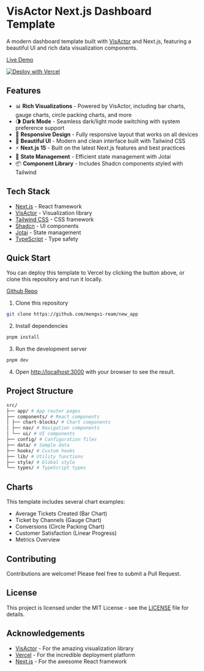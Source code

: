 # VisActor Next.js Dashboard Template

A modern dashboard template built with [VisActor](https://visactor.io/) and Next.js, featuring a beautiful UI and rich data visualization components.

[Live Demo](https://new_app.vercel.app/)

[![Deploy with Vercel](https://vercel.com/button)](https://vercel.com/new/clone?demo-description=A%20modern%20dashboard%20with%20VisActor%20charts%2C%20dark%20mode%2C%20and%20data%20visualization%20for%20seamless%20analytics.&demo-image=%2F%2Fimages.ctfassets.net%2Fe5382hct74si%2F646TLqKGSTOnp1CD1IUqoM%2Fa119adac1f5a844f9d42f807ddc075f5%2Fthumbnail.png&demo-title=VisActor%20Next.js%20Template&demo-url=https%3A%2F%2Fnew_app.vercel.app%2F&from=templates&project-name=VisActor%20Next.js%20Template&repository-name=visactor-nextjs-template&repository-url=https%3A%2F%2Fgithub.com%2Fmengxi-ream%2Fnew_app&skippable-integrations=1)

## Features

- 📊 **Rich Visualizations** - Powered by VisActor, including bar charts, gauge charts, circle packing charts, and more
- 🌗 **Dark Mode** - Seamless dark/light mode switching with system preference support
- 📱 **Responsive Design** - Fully responsive layout that works on all devices
- 🎨 **Beautiful UI** - Modern and clean interface built with Tailwind CSS
- ⚡️ **Next.js 15** - Built on the latest Next.js features and best practices
- 🔄 **State Management** - Efficient state management with Jotai
- 📦 **Component Library** - Includes Shadcn components styled with Tailwind

## Tech Stack

- [Next.js](https://nextjs.org/) - React framework
- [VisActor](https://visactor.io/) - Visualization library
- [Tailwind CSS](https://tailwindcss.com/) - CSS framework
- [Shadcn](https://ui.shadcn.com/) - UI components
- [Jotai](https://jotai.org/) - State management
- [TypeScript](https://www.typescriptlang.org/) - Type safety

## Quick Start

You can deploy this template to Vercel by clicking the button above, or clone this repository and run it locally.

[Github Repo](https://github.com/mengxi-ream/new_app)

1. Clone this repository

```bash
git clone https://github.com/mengxi-ream/new_app
```

2. Install dependencies

```bash
pnpm install
```

3. Run the development server

```bash
pnpm dev
```

4. Open [http://localhost:3000](http://localhost:3000) with your browser to see the result.

## Project Structure

```bash
src/
├── app/ # App router pages
├── components/ # React components
│ ├── chart-blocks/ # Chart components
│ ├── nav/ # Navigation components
│ └── ui/ # UI components
├── config/ # Configuration files
├── data/ # Sample data
├── hooks/ # Custom hooks
├── lib/ # Utility functions
├── style/ # Global style
└── types/ # TypeScript types
```

## Charts

This template includes several chart examples:

- Average Tickets Created (Bar Chart)
- Ticket by Channels (Gauge Chart)
- Conversions (Circle Packing Chart)
- Customer Satisfaction (Linear Progress)
- Metrics Overview

## Contributing

Contributions are welcome! Please feel free to submit a Pull Request.

## License

This project is licensed under the MIT License - see the [LICENSE](LICENSE) file for details.

## Acknowledgements

- [VisActor](https://visactor.io/) - For the amazing visualization library
- [Vercel](https://vercel.com) - For the incredible deployment platform
- [Next.js](https://nextjs.org/) - For the awesome React framework
